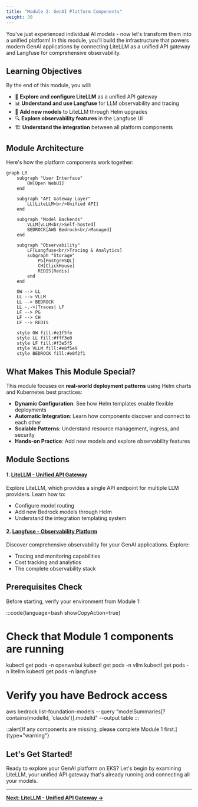 ```yaml
---
title: "Module 2: GenAI Platform Components"
weight: 30
---
```


You've just experienced individual AI models - now let's transform them into a unified platform! In this module, you'll build the infrastructure that powers modern GenAI applications by connecting LiteLLM as a unified API gateway and Langfuse for comprehensive observability.

## Learning Objectives

By the end of this module, you will:

- 🔄 **Explore and configure LiteLLM** as a unified API gateway
- 📊 **Understand and use Langfuse** for LLM observability and tracing
- 🔧 **Add new models** to LiteLLM through Helm upgrades
- 🔍 **Explore observability features** in the Langfuse UI
- 🏗️ **Understand the integration** between all platform components

## Module Architecture

Here's how the platform components work together:

```mermaid
graph LR
    subgraph "User Interface"
        OW[Open WebUI]
    end
    
    subgraph "API Gateway Layer"
        LL[LiteLLM<br/>Unified API]
    end
    
    subgraph "Model Backends"
        VLLM[vLLM<br/>Self-hosted]
        BEDROCK[AWS Bedrock<br/>Managed]
    end
    
    subgraph "Observability"
        LF[Langfuse<br/>Tracing & Analytics]
        subgraph "Storage"
            PG[PostgreSQL]
            CH[ClickHouse]
            REDIS[Redis]
        end
    end
    
    OW --> LL
    LL --> VLLM
    LL --> BEDROCK
    LL -.->|Traces| LF
    LF --> PG
    LF --> CH
    LF --> REDIS
    
    style OW fill:#e1f5fe
    style LL fill:#fff3e0
    style LF fill:#f3e5f5
    style VLLM fill:#e8f5e9
    style BEDROCK fill:#e0f2f1
```

## What Makes This Module Special?

This module focuses on **real-world deployment patterns** using Helm charts and Kubernetes best practices:

- **Dynamic Configuration**: See how Helm templates enable flexible deployments
- **Automatic Integration**: Learn how components discover and connect to each other
- **Scalable Patterns**: Understand resource management, ingress, and security
- **Hands-on Practice**: Add new models and explore observability features

## Module Sections

#### 1. [LiteLLM - Unified API Gateway](./ai-gateway/)
Explore LiteLLM, which provides a single API endpoint for multiple LLM providers. Learn how to:
- Configure model routing
- Add new Bedrock models through Helm
- Understand the integration templating system

#### 2. [Langfuse - Observability Platform](./observability/)
Discover comprehensive observability for your GenAI applications. Explore:
- Tracing and monitoring capabilities
- Cost tracking and analytics
- The complete observability stack

## Prerequisites Check

Before starting, verify your environment from Module 1:

:::code{language=bash showCopyAction=true}
# Check that Module 1 components are running
kubectl get pods -n openwebui
kubectl get pods -n vllm
kubectl get pods -n litellm
kubectl get pods -n langfuse

# Verify you have Bedrock access
aws bedrock list-foundation-models --query "modelSummaries[?contains(modelId, 'claude')].modelId" --output table
:::

::alert[If any components are missing, please complete Module 1 first.]{type="warning"}

## Let's Get Started!

Ready to explore your GenAI platform on EKS? Let's begin by examining LiteLLM, your unified API gateway that's already running and connecting all your models.

---

**[Next: LiteLLM - Unified API Gateway →](./ai-gateway/)**
